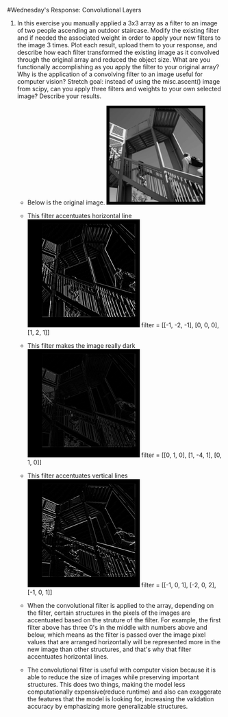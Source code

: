 #Wednesday's Response: Convolutional Layers
1. In this exercise you manually applied a 3x3 array as a filter to an image of two people ascending an outdoor staircase. Modify the existing filter and if needed the associated weight in order to apply your new filters to the image 3 times. Plot each result, upload them to your response, and describe how each filter transformed the existing image as it convolved through the original array and reduced the object size. What are you functionally accomplishing as you apply the filter to your original array? Why is the application of a convolving filter to an image useful for computer vision? Stretch goal: instead of using the misc.ascent() image from scipy, can you apply three filters and weights to your own selected image? Describe your results.
    - Below is the original image.
    ![img.png](images/img_tues2_2.png)
    - This filter accentuates horizontal line
    ![img_1.png](images/img_1_tues2_2.png)
   filter = [[-1, -2, -1], [0, 0, 0], [1, 2, 1]]
    - This filter makes the image really dark
    ![img_2.png](images/img_2_tues2_2.png)
   filter = [[0, 1, 0], [1, -4, 1], [0, 1, 0]]
    - This filter accentuates vertical lines
    ![img_3.png](images/img_3_tues2_2.png)
   filter = [[-1, 0, 1], [-2, 0, 2], [-1, 0, 1]]
      
    - When the convolutional filter is applied to the array, depending on the filter, certain structures in the pixels of the images are accentuated based on the struture of the filter. For example, the first filter above has three 0's in the middle with numbers above and below, which means as the filter is passed over the image pixel values that are arranged horizontally will be represented more in the new image than other structures, and that's why that filter accentuates horizontal lines.
    - The convolutional filter is useful with computer vision because it is able to reduce the size of images while preserving important structures. This does two things, making the model less computationally expensive(reduce runtime) and also can exaggerate the features that the model is looking for, increasing the validation accuracy by emphasizing more generalizable structures.  